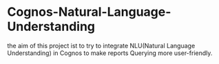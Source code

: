 # Cognos-Natural-Language-Understanding
the aim of this project ist to try to integrate NLU(Natural Language Understanding) in Cognos to make reports Querying more user-friendly.

